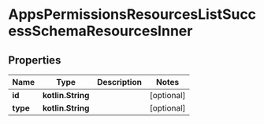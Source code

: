 
# AppsPermissionsResourcesListSuccessSchemaResourcesInner

## Properties
Name | Type | Description | Notes
------------ | ------------- | ------------- | -------------
**id** | **kotlin.String** |  |  [optional]
**type** | **kotlin.String** |  |  [optional]



